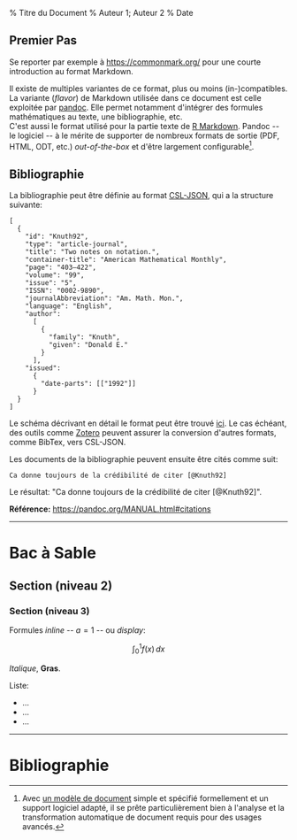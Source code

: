 % Titre du Document
% Auteur 1; Auteur 2
% Date

Premier Pas
--------------------------------------------------------------------------------

Se reporter par exemple à <https://commonmark.org/> pour une courte introduction 
au format Markdown. 

Il existe de multiples variantes de ce format, plus ou moins (in-)compatibles.
La variante (*flavor*) de Markdown utilisée dans ce document est celle
exploitée par [pandoc]. Elle permet notamment d'intégrer des formules 
mathématiques au texte, une bibliographie, etc.  
C'est aussi le format utilisé pour la partie texte de [R Markdown][R-MD].
Pandoc -- le logiciel -- à le mérite de supporter de nombreux
formats de sortie (PDF, HTML, ODT, etc.) *out-of-the-box* et
d'être largement configurable[^note-API]. 

[^note-API]: Avec [un modèle de document][DOM]
  simple et spécifié formellement et un support logiciel adapté, 
  il se prête particulièrement bien à l'analyse et la
  transformation automatique de document requis pour des usages avancés.


[pandoc]: https://pandoc.org/MANUAL.html
[DOM]: http://hackage.haskell.org/package/pandoc-types-1.19/docs/Text-Pandoc-Definition.html
[R-MD]: https://bookdown.org/yihui/rmarkdown/markdown-syntax.html

Bibliographie
--------------------------------------------------------------------------------

La bibliographie peut être définie au format [CSL-JSON],
qui a la structure suivante:

    [
      {
        "id": "Knuth92",
        "type": "article-journal",
        "title": "Two notes on notation.",
        "container-title": "American Mathematical Monthly",
        "page": "403–422",
        "volume": "99",
        "issue": "5",
        "ISSN": "0002-9890",
        "journalAbbreviation": "Am. Math. Mon.",
        "language": "English",
        "author": 
          [
            {
              "family": "Knuth",
              "given": "Donald E."
            }
          ],
        "issued": 
          {
            "date-parts": [["1992"]]
          }
      }
    ]

Le schéma décrivant en détail le format peut être trouvé [ici][CSL-Data].
Le cas échéant, des outils comme [Zotero] peuvent assurer la conversion
d'autres formats, comme BibTex, vers CSL-JSON.

Les documents de la bibliographie peuvent ensuite être cités comme suit:

    Ca donne toujours de la crédibilité de citer [@Knuth92]

Le résultat: "Ca donne toujours de la crédibilité de citer [@Knuth92]".

**Référence:** <https://pandoc.org/MANUAL.html#citations>


[CSL-JSON]: https://github.com/citation-style-language/schema
[Zotero]: https://www.zotero.org/
[CSL-Data]: https://github.com/citation-style-language/schema/blob/master/csl-data.json


--------------------------------------------------------------------------------

Bac à Sable
================================================================================

Section (niveau 2)
--------------------------------------------------------------------------------

### Section (niveau 3)

Formules *inline* -- $a=1$ -- ou *display*:

$$
\int_0^1 f(x) \, dx
$$

*Italique*, **Gras**.

Liste:

  - ...
  - ...
  - ...

--------------------------------------------------------------------------------

Bibliographie
================================================================================